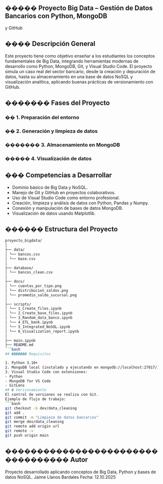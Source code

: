## ����� Proyecto Big Data – Gestión de Datos Bancarios con Python, MongoDB
y GitHub
## ���� Descripción General
Este proyecto tiene como objetivo enseñar a los estudiantes los conceptos
fundamentales de Big Data, integrando herramientas modernas de
desarrollo como Python, MongoDB, Git, y Visual Studio Code.
El proyecto simula un caso real del sector bancario, desde la creación
y depuración de datos, hasta su almacenamiento en una base de datos
NoSQL y visualización analítica, aplicando buenas prácticas de
versionamiento con GitHub.
## ������� Fases del Proyecto
### �� 1. Preparación del entorno
### �� 2. Generación y limpieza de datos
### ������� 3. Almacenamiento en MongoDB
### ����� 4. Visualización de datos
## ��� Competencias a Desarrollar
- Dominio básico de Big Data y NoSQL.
- Manejo de Git y GitHub en proyectos colaborativos.
- Uso de Visual Studio Code como entorno profesional.
- Creación, limpieza y análisis de datos con Python, Pandas y Numpy.
- Conexión y manipulación de bases de datos MongoDB.
- Visualización de datos usando Matplotlib.
## ������ Estructura del Proyecto
```bash
proyecto_bigdata/
│
├── data/
│ └── bancos.csv
│ └── base.csv
│
├── database/
│ └── bancos_clean.csv
│
├── docs/
│ └── cuentas_por_tipo.png
│ └── distribucion_saldos.png
│ └── promedio_saldo_sucursal.png
│
├── scripts/
│ └── 1_Create_files.ipynb
│ └── 2_Create_base_files.ipynb
│ └── 3_Random_data_banco.ipynb
│ └── 4_ETL_bank.ipynb
│ └── 5_Integrated_NoSQL.ipynb
│ └── 6_Visualization_report.ipynb
│
├── main.ipynb
├── README.md
```bash
## ������� Requisitos

1. Python 3.10+
2. MongoDB local (instalado y ejecutando en mongodb://localhost:27017/)
3. Visual Studio Code con extensiones:
- Python
- MongoDB for VS Code
- GitLens
## � Versionamiento
El control de versiones se realiza con Git.
Ejemplo de flujo de trabajo:
```bash
git checkout -b dev/data_cleaning
git add .
git commit -m "Limpieza de datos bancarios"
git merge dev/data_cleaning
git remote add origin url
git remote -v
git push origin main
```
## ���������������������������������� Autor
Proyecto desarrollado aplicando conceptos de Big Data, Python y bases
de datos NoSQL.
Jaime Llanos Bardales
Fecha: 12.10.2025